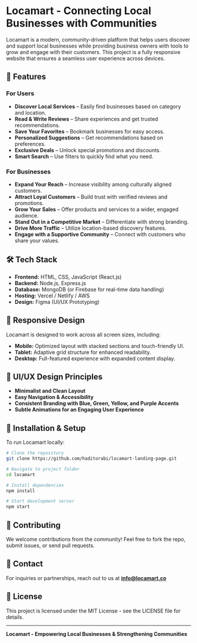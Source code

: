 # Locamart - Connecting Local Businesses with Communities

Locamart is a modern, community-driven platform that helps users discover and support local businesses while providing business owners with tools to grow and engage with their customers. This project is a fully responsive website that ensures a seamless user experience across devices.

## 🚀 Features

### For Users
- **Discover Local Services** – Easily find businesses based on category and location.
- **Read & Write Reviews** – Share experiences and get trusted recommendations.
- **Save Your Favorites** – Bookmark businesses for easy access.
- **Personalized Suggestions** – Get recommendations based on preferences.
- **Exclusive Deals** – Unlock special promotions and discounts.
- **Smart Search** – Use filters to quickly find what you need.

### For Businesses
- **Expand Your Reach** – Increase visibility among culturally aligned customers.
- **Attract Loyal Customers** – Build trust with verified reviews and promotions.
- **Grow Your Sales** – Offer products and services to a wider, engaged audience.
- **Stand Out in a Competitive Market** – Differentiate with strong branding.
- **Drive More Traffic** – Utilize location-based discovery features.
- **Engage with a Supportive Community** – Connect with customers who share your values.

## 🛠 Tech Stack
- **Frontend:** HTML, CSS, JavaScript (React.js)
- **Backend:** Node.js, Express.js
- **Database:** MongoDB (or Firebase for real-time data handling)
- **Hosting:** Vercel / Netlify / AWS
- **Design:** Figma (UI/UX Prototyping)

## 📱 Responsive Design
Locamart is designed to work across all screen sizes, including:
- **Mobile:** Optimized layout with stacked sections and touch-friendly UI.
- **Tablet:** Adaptive grid structure for enhanced readability.
- **Desktop:** Full-featured experience with expanded content display.

## 🎨 UI/UX Design Principles
- **Minimalist and Clean Layout**
- **Easy Navigation & Accessibility**
- **Consistent Branding with Blue, Green, Yellow, and Purple Accents**
- **Subtle Animations for an Engaging User Experience**

## 📌 Installation & Setup
To run Locamart locally:
```bash
# Clone the repository
git clone https://github.com/haditorabi/locamart-landing-page.git

# Navigate to project folder
cd locamart

# Install dependencies
npm install

# Start development server
npm start
```

## 🤝 Contributing
We welcome contributions from the community! Feel free to fork the repo, submit issues, or send pull requests.

## 📧 Contact
For inquiries or partnerships, reach out to us at **info@locamart.co**

## 📜 License
This project is licensed under the MIT License - see the LICENSE file for details.

---

**Locamart - Empowering Local Businesses & Strengthening Communities**

